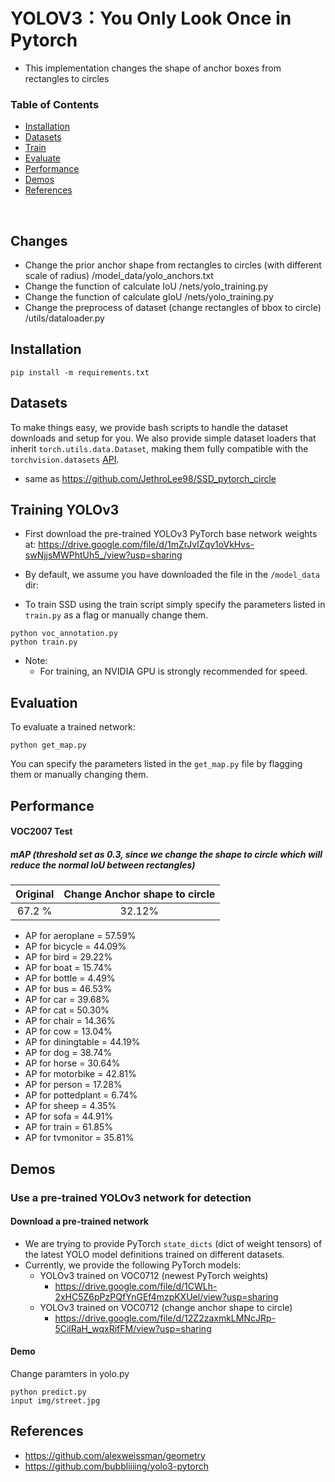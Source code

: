 # YOLOV3：You Only Look Once in Pytorch
- This implementation changes the shape of anchor boxes from rectangles to circles

### Table of Contents
- <a href='#installation'>Installation</a>
- <a href='#datasets'>Datasets</a>
- <a href='#training-ssd'>Train</a>
- <a href='#evaluation'>Evaluate</a>
- <a href='#performance'>Performance</a>
- <a href='#demos'>Demos</a>
- <a href='#references'>References</a>

&nbsp;
&nbsp;
&nbsp;
&nbsp;

## Changes
- Change the prior anchor shape from rectangles to circles (with different scale of radius) /model_data/yolo_anchors.txt
- Change the function of calculate IoU /nets/yolo_training.py
- Change the function of calculate gIoU /nets/yolo_training.py
- Change the preprocess of dataset (change rectangles of bbox to circle)  /utils/dataloader.py


## Installation
  ```Shell
  pip install -m requirements.txt
  ```

## Datasets
To make things easy, we provide bash scripts to handle the dataset downloads and setup for you.  We also provide simple dataset loaders that inherit `torch.utils.data.Dataset`, making them fully compatible with the `torchvision.datasets` [API](http://pytorch.org/docs/torchvision/datasets.html).

- same as https://github.com/JethroLee98/SSD_pytorch_circle

## Training YOLOv3
- First download the pre-trained YOLOv3 PyTorch base network weights at:              https://drive.google.com/file/d/1mZrJvIZqv1oVkHvs-swNjjsMWPhtUh5_/view?usp=sharing
- By default, we assume you have downloaded the file in the `/model_data` dir:

- To train SSD using the train script simply specify the parameters listed in `train.py` as a flag or manually change them.

```Shell
python voc_annotation.py
python train.py
```

- Note:
  * For training, an NVIDIA GPU is strongly recommended for speed.


## Evaluation
To evaluate a trained network:

```Shell
python get_map.py
```

You can specify the parameters listed in the `get_map.py` file by flagging them or manually changing them.  


## Performance

#### VOC2007 Test

##### mAP (threshold set as 0.3, since we change the shape to circle which will reduce the normal IoU between rectangles)

| Original | Change Anchor shape to circle |
|:-:|:-:|
| 67.2 % | 32.12% |

- AP for aeroplane = 57.59%
- AP for bicycle = 44.09%
- AP for bird = 29.22%
- AP for boat = 15.74%
- AP for bottle = 4.49%
- AP for bus = 46.53%
- AP for car = 39.68%
- AP for cat = 50.30%
- AP for chair = 14.36%
- AP for cow = 13.04%
- AP for diningtable = 44.19%
- AP for dog = 38.74%
- AP for horse = 30.64%
- AP for motorbike = 42.81%
- AP for person = 17.28%
- AP for pottedplant = 6.74%
- AP for sheep = 4.35%
- AP for sofa = 44.91%
- AP for train = 61.85%
- AP for tvmonitor = 35.81%

## Demos

### Use a pre-trained YOLOv3 network for detection

#### Download a pre-trained network
- We are trying to provide PyTorch `state_dicts` (dict of weight tensors) of the latest YOLO model definitions trained on different datasets.  
- Currently, we provide the following PyTorch models:
    * YOLOv3 trained on VOC0712 (newest PyTorch weights)
      - https://drive.google.com/file/d/1CWLh-2xHC5Z6pPzPQfYnGEf4mzpKXUel/view?usp=sharing
    * YOLOv3 trained on VOC0712 (change anchor shape to circle)
      - https://drive.google.com/file/d/12Z2zaxmkLMNcJRp-5CilRaH_wqxRifFM/view?usp=sharing
#### Demo
Change paramters in yolo.py
```Shell
python predict.py
input img/street.jpg
```
      


## References
- https://github.com/alexweissman/geometry
- https://github.com/bubbliiiing/yolo3-pytorch
